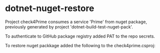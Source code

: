 # dotnet-nuget-restore
Project check4Prime consumes a service 'Prime' from nuget package, previously generated by project 'dotnet-build-test-nuget-pack'.

To authenticate to GitHub package registry added PAT to the repo secrets.

To restore nuget packkage added the following to the check4prime.csproj:

  <ItemGroup>
    <PackageReference Include="PrimeService" Version="0.1.0" />
  </ItemGroup>
  
  
